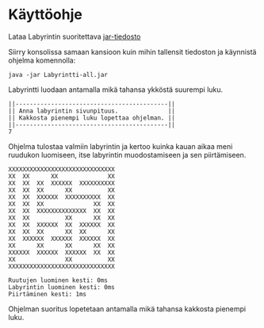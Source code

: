 # Käyttöohje
Lataa Labyrintin suoritettava [jar-tiedosto](https://github.com/PyryV/Labyrintti/releases/download/v1.0/Labyrintti-all.jar)

Siirry konsolissa samaan kansioon kuin mihin tallensit tiedoston ja käynnistä ohjelma komennolla:

```
java -jar Labyrintti-all.jar
```

Labyrintti luodaan antamalla mikä tahansa ykköstä suurempi luku.

```
||-------------------------------------------||
|| Anna labyrintin sivunpituus.              ||
|| Kakkosta pienempi luku lopettaa ohjelman. ||
||-------------------------------------------||
7
```
Ohjelma tulostaa valmiin labyrintin ja kertoo kuinka kauan aikaa meni ruudukon luomiseen, itse labyrintin muodostamiseen ja sen piirtämiseen.

```
XXXXXXXXXXXXXXXXXXXXXXXXXXXXXX
XX  XX      XX              XX
XX  XX  XX  XXXXXX  XXXXXXXXXX
XX  XX  XX      XX          XX
XX  XX  XXXXXX  XXXXXXXXXX  XX
XX  XX  XX              XX  XX
XX  XX  XXXXXXXXXXXXXX  XX  XX
XX  XX          XX      XX  XX
XX  XX  XXXXXX  XX  XXXXXX  XX
XX  XX  XX      XX  XX      XX
XX  XXXXXX  XXXXXX  XXXXXX  XX
XX      XX      XX      XX  XX
XXXXXX  XXXXXX  XXXXXX  XX  XX
XX              XX          XX
XXXXXXXXXXXXXXXXXXXXXXXXXXXXXX

Ruutujen luominen kesti: 0ms
Labyrintin luominen kesti: 0ms
Piirtäminen kesti: 1ms
```

Ohjelman suoritus lopetetaan antamalla mikä tahansa kakkosta pienempi luku.

